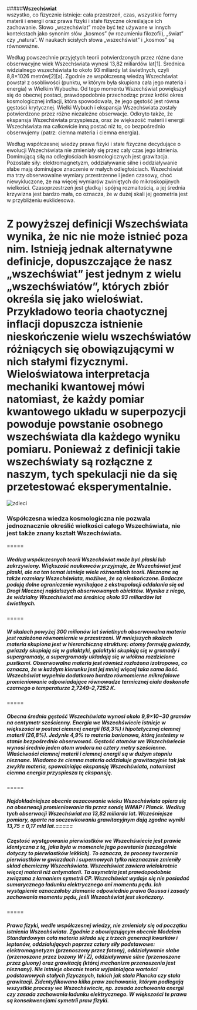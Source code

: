#####__Wszechświat__  
wszystko, co fizycznie istnieje: cała przestrzeń, czas, wszystkie formy materii i energii oraz prawa fizyki i stałe fizyczne określające ich zachowanie. Słowo „wszechświat” może być też używane w innych kontekstach jako synonim słów „kosmos” (w rozumieniu filozofii), „świat” czy „natura”. W naukach ścisłych słowa „wszechświat” i „kosmos” są równoważne.

Według powszechnie przyjętych teorii potwierdzonych przez różne dane obserwacyjne wiek Wszechświata wynosi 13,82 miliardów lat[1]. Średnica widzialnego wszechświata to około 93 miliardy lat świetlnych, czyli 8,8×1026 metrów[2][a]. Zgodnie ze współczesną wiedzą Wszechświat powstał z osobliwości (punktu, w którym była skupiona cała jego materia i energia) w Wielkim Wybuchu. Od tego momentu Wszechświat powiększył się do obecnej postaci, prawdopodobnie przechodząc przez krótki okres kosmologicznej inflacji, która spowodowała, że jego gęstość jest równa gęstości krytycznej. Wielki Wybuch i ekspansja Wszechświata zostały potwierdzone przez różne niezależne obserwacje. Odkryto także, że ekspansja Wszechświata przyspiesza, oraz że większość materii i energii Wszechświata ma całkowicie inną postać niż to, co bezpośrednio obserwujemy (patrz: ciemna materia i ciemna energia).

Według współczesnej wiedzy prawa fizyki i stałe fizyczne decydujące o ewolucji Wszechświata nie zmieniały się przez cały czas jego istnienia. Dominującą siłą na odległościach kosmologicznych jest grawitacja. Pozostałe siły: elektromagnetyzm, oddziaływanie silne i oddziaływanie słabe mają dominujące znaczenie w małych odległościach. Wszechświat ma trzy obserwowalne wymiary przestrzenne i jeden czasowy, choć niewykluczone, że ma więcej wymiarów zwiniętych do mikroskopijnych wielkości. Czasoprzestrzeń jest gładką i spójną rozmaitością, a jej średnia krzywizna jest bardzo mała, co oznacza, że w dużej skali jej geometria jest w przybliżeniu euklidesowa.

Z powyższej definicji Wszechświata wynika, że nic nie może istnieć poza nim. Istnieją jednak alternatywne definicje, dopuszczające że nasz „wszechświat” jest jednym z wielu „wszechświatów”, których zbiór określa się jako wieloświat. Przykładowo teoria chaotycznej inflacji dopuszcza istnienie nieskończenie wielu wszechświatów różniących się obowiązującymi w nich stałymi fizycznymi. Wieloświatowa interpretacja mechaniki kwantowej mówi natomiast, że każdy pomiar kwantowego układu w superpozycji powoduje powstanie osobnego wszechświata dla każdego wyniku pomiaru. Ponieważ z definicji takie wszechświaty są rozłączne z naszym, tych spekulacji nie da się przetestować eksperymentalnie.
====


![zdieci](http://www.sp12.miasto.zgierz.pl/unia-2/kosmos/images/511145578.jpg)

### Współczesna wiedza kosmologiczna nie pozwala jednoznacznie określić wielkości całego Wszechświata, nie jest także znany kształt Wszechświata.
=====
##### Według współczesnych teorii Wszechświat może być płaski lub zakrzywiony. Większość naukowców przyjmuje, że Wszechświat jest płaski, ale na ten temat istnieje wiele różnorakich teorii. Nieznane są także rozmiary Wszechświata, możliwe, że są nieskończone. Badacze podają dolne ograniczenie wynikające z ekstrapolacji oddalania się od Drogi Mlecznej najdalszych obserwowanych obiektów. Wynika z niego, że widzialny Wszechświat ma średnicę około 93 miliardów lat świetlnych.
=====
##### W skalach powyżej 300 milionów lat świetlnych obserwowalna materia jest rozłożona równomiernie w przestrzeni. W mniejszych skalach materia skupiona jest w hierarchiczną strukturę: atomy formują gwiazdy, gwiazdy skupiają się w galaktyki, galaktyki skupiają się w gromady i supergromady, a supergromady układają się w włókna rozdzielone pustkami. Obserwowalna materia jest również rozłożona izotropowo, co oznacza, że w każdym kierunku jest jej mniej więcej taka sama ilość. Wszechświat wypełnia dodatkowo bardzo równomierne mikrofalowe promieniowanie odpowiadające równowadze termicznej ciała doskonale czarnego o temperaturze 2,7249–2,7252 K.
=====
##### Obecna średnia gęstość Wszechświata wynosi około 9,9×10−30 gramów na centymetr sześcienny. Energia we Wszechświecie istnieje w większości w postaci ciemnej energii (68,3%) i hipotetycznej ciemnej materii (26,8%). Jedynie 4,9% to materia barionowa, którą jesteśmy w stanie bezpośrednio obserwować. Gęstość atomów we Wszechświecie wynosi średnio jeden atom wodoru na cztery metry sześcienne. Właściwości ciemnej materii i ciemnej energii są w dużym stopniu nieznane. Wiadomo że ciemna materia oddziałuje grawitacyjnie tak jak zwykła materia, spowalniając ekspansję Wszechświata, natomiast ciemna energia przyspiesza tę ekspansję.
=====
##### Najdokładniejsze obecnie oszacowanie wieku Wszechświata opiera się na obserwacji promieniowania tła przez sondę WMAP i Planck. Według tych obserwacji Wszechświat ma 13,82 miliarda lat. Wcześniejsze pomiary, oparte na soczewkowaniu grawitacyjnym dają zgodne wyniki 13,75 ± 0,17 mld lat.=====
##### Częstość występowania pierwiastków we Wszechświecie jest prawie identyczna z tą, jaka była w momencie jego powstania (szczególnie dotyczy to pierwiastków lekkich). To oznacza, że procesy tworzenia pierwiastków w gwiazdach i supernowych tylko nieznacznie zmieniły skład chemiczny Wszechświata. Wszechświat zawiera wielokrotnie więcej materii niż antymaterii. Ta asymetria jest prawdopodobnie związana z łamaniem symetrii CP. Wszechświat wydaje się nie posiadać sumarycznego ładunku elektrycznego ani momentu pędu. Ich wystąpienie oznaczałoby złamanie odpowiednio prawa Gaussa i zasady zachowania momentu pędu, jeśli Wszechświat jest skończony.
=====
##### Prawa fizyki, wedle współczesnej wiedzy, nie zmieniały się od początku istnienia Wszechświata. Zgodnie z obowiązującym obecnie Modelem Standardowym cała materia składa się z trzech generacji kwarków i leptonów, oddziałujących poprzez cztery siły podstawowe: elektromagnetyzm (przenoszony przez fotony), oddziaływanie słabe (przenoszone przez bozony W i Z), oddziaływanie silne (przenoszone przez gluony) oraz grawitację (której mechanizm przenoszenia jest nieznany). Nie istnieje obecnie teoria wyjaśniająca wartości podstawowych stałych fizycznych, takich jak stała Plancka czy stała grawitacji. Zidentyfikowano kilka praw zachowania, którym podlegają wszystkie procesy we Wszechświecie, np. zasada zachowania energii czy zasada zachowania ładunku elektrycznego. W większości te prawa są konsekwencjami symetrii praw fizyki.
